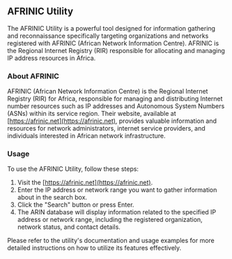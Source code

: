## AFRINIC Utility

The AFRINIC Utility is a powerful tool designed for information gathering and reconnaissance specifically targeting organizations and networks registered with AFRINIC (African Network Information Centre). AFRINIC is the Regional Internet Registry (RIR) responsible for allocating and managing IP address resources in Africa.

### About AFRINIC

AFRINIC (African Network Information Centre) is the Regional Internet Registry (RIR) for Africa, responsible for managing and distributing Internet number resources such as IP addresses and Autonomous System Numbers (ASNs) within its service region. Their website, available at [https://afrinic.net](https://afrinic.net), provides valuable information and resources for network administrators, internet service providers, and individuals interested in African network infrastructure.

### Usage

To use the AFRINIC Utility, follow these steps:

1. Visit the [https://afrinic.net](https://afrinic.net).
2. Enter the IP address or network range you want to gather information about in the search box.
3. Click the "Search" button or press Enter.
4. The ARIN database will display information related to the specified IP address or network range, including the registered organization, network status, and contact details.

Please refer to the utility's documentation and usage examples for more detailed instructions on how to utilize its features effectively.
